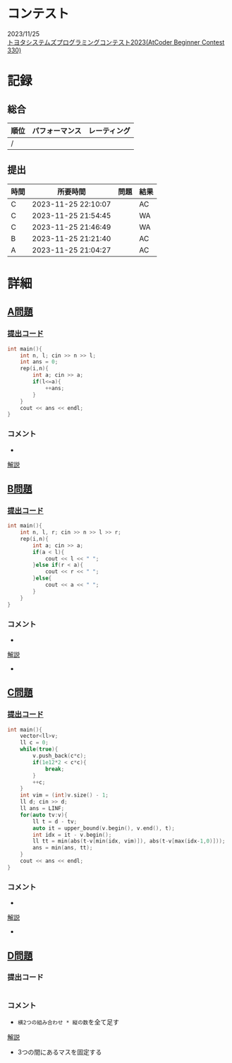 # コンテスト
2023/11/25<br>
[トヨタシステムズプログラミングコンテスト2023(AtCoder Beginner Contest 330)](https://atcoder.jp/contests/abc330)

# 記録
## 総合
|  順位  |  パフォーマンス  | レーティング |
| ---- | ---- | ---- |
|   /   |  |  |

## 提出
|  時間  |  所要時間  |  問題  | 結果 |
| ---- | ---- | ---- | ---- |
| C | 2023-11-25 22:10:07 |  | AC |
| C | 2023-11-25 21:54:45 |  | WA |
| C | 2023-11-25 21:46:49 |  | WA |
| B | 2023-11-25 21:21:40 |  | AC |
| A | 2023-11-25 21:04:27 |  | AC |


# 詳細
## [A問題](https://atcoder.jp/contests/abc330/tasks/abc330_a)
### [提出コード](https://atcoder.jp/contests/abc330/submissions/47896522)
```c++
int main(){
    int n, l; cin >> n >> l;
    int ans = 0;
    rep(i,n){
        int a; cin >> a;
        if(l<=a){
            ++ans;
        }
    }
    cout << ans << endl;
}   
```

### コメント

* 

[解説](https://atcoder.jp/contests/abc330/editorial/7750)


## [B問題](https://atcoder.jp/contests/abc330/tasks/abc330_b)
### [提出コード](https://atcoder.jp/contests/abc330/submissions/47910170)
```c++
int main(){
    int n, l, r; cin >> n >> l >> r;
    rep(i,n){
        int a; cin >> a;
        if(a < l){
            cout << l << " ";
        }else if(r < a){
            cout << r << " ";
        }else{
            cout << a << " ";
        }
    }
} 
```

### コメント

* 

[解説](https://atcoder.jp/contests/abc330/editorial/7748)

* 


## [C問題](https://atcoder.jp/contests/abc330/tasks/abc330_c)
### [提出コード](https://atcoder.jp/contests/abc330/submissions/47931838)

```c++
int main(){
    vector<ll>v;
    ll c = 0;
    while(true){
        v.push_back(c*c);
        if(1e12*2 < c*c){
            break;
        }
        ++c;
    }
    int vim = (int)v.size() - 1;
    ll d; cin >> d;
    ll ans = LINF;
    for(auto tv:v){
        ll t = d - tv;
        auto it = upper_bound(v.begin(), v.end(), t);
        int idx = it - v.begin();
        ll tt = min(abs(t-v[min(idx, vim)]), abs(t-v[max(idx-1,0)]));
        ans = min(ans, tt);
    }
    cout << ans << endl;
}  
```

### コメント
* 

[解説](https://atcoder.jp/contests/abc330/editorial/7749)

* 


## [D問題](https://atcoder.jp/contests/abc330/tasks/abc330_d)
### 提出コード

```c++

```

### コメント

* ```横2つの組み合わせ * 縦の数```を全て足す

[解説](https://atcoder.jp/contests/abc330/editorial/7751)

* 3つの間にあるマスを固定する
